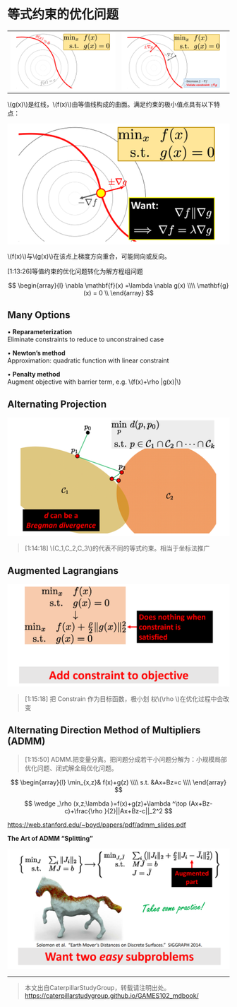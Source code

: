 # 等式约束的优化问题    

|||
|---|---|
|![](../assets/优化13.png)|![](../assets/优化14.png)|   

\\(g(x)\\)是红线，\\(f(x)\\)由等值线构成的曲面。满足约束的极小值点具有以下特点：  

![](../assets/优化15.png)

\\(f(x)\\)与\\(g(x)\\)在该点上梯度方向重合，可能同向或反向。  

[1:13:26]等值约束的优化问题转化为解方程组问题       

$$
\begin{array}{l}  
  \nabla  \mathbf{f}(x) =\lambda \nabla g(x)  \\\\     
  \mathbf{g}(x) = 0 \\    
\end{array} 
$$

## Many Options    

• **Reparameterization**   
Eliminate constraints to reduce to unconstrained case     

• **Newton’s method**    
Approximation: quadratic function with linear constraint    

• **Penalty method**     
Augment objective with barrier term, e.g. \\(f(x)+\rho |g(x)|\\)    



## Alternating Projection    

![](../assets/优化16.png)   

> [1:14:18] \\(C_1,C_2,C_3\\)的代表不同的等式约束。相当于坐标法推广     


## Augmented Lagrangians    

![](../assets/优化17.png)   

> [1:15:18] 把 Constrain 作为目标函数，极小划
权\\(\rho \\)在优化过程中会改变     


## Alternating Direction Method of Multipliers (ADMM)    

> [1:15:50] ADMM.把变量分离。把问题分成若干小问题分解为：小规模局部优化问题、闭式解全局优化问题。     


$$
\begin{array}{l}  
  \min_{x,z}& f(x)+g(z)     \\\\  
  s.t. &Ax+Bz=c   \\\\    
\end{array} 
$$

$$
\wedge _\rho (x,z;\lambda )=f(x)+g(z)+\lambda ^\top (Ax+Bz-c)+\frac{\rho }{2}||Ax+Bz-c||_2^2 
$$


<https://web.stanford.edu/~boyd/papers/pdf/admm_slides.pdf>    


**The Art of ADMM “Splitting”**    

![](../assets/优化18.png)   

---  

> 本文出自CaterpillarStudyGroup，转载请注明出处。
https://caterpillarstudygroup.github.io/GAMES102_mdbook/

